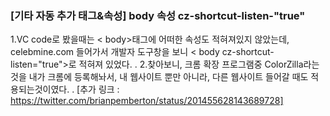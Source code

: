 ### [기타 자동 추가 태그&속성] body 속성 cz-shortcut-listen-"true"

1.VC code로 봤을때는 < body>태그에 어떠한 속성도 적혀져있지 않았는데, celebmine.com
    들어가서 개발자 도구창을 보니 < body cz-shortcut-listen="true">로 적혀져 있었다.
.
2.찾아보니, 크롬 확장 프로그램중 ColorZilla라는 것을 내가 크롬에 등록해놔서, 내 웹사이트 뿐만
    아니라, 다른 웹사이트 들어갈 때도 적용되는것이였다.
.
[추가 링크 : https://twitter.com/brianpemberton/status/201455628143689728]    